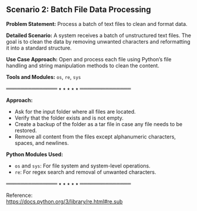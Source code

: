 ## Scenario 2: Batch File Data Processing

**Problem Statement:** Process a batch of text files to clean and format data.

**Detailed Scenario:** A system receives a batch of unstructured text files. The goal is to clean the data by removing unwanted characters and reformatting it into a standard structure.

**Use Case Approach:** Open and process each file using Python’s file handling and string manipulation methods to clean the content.

**Tools and Modules:** `os`, `re`, `sys`

══════════════ ⭑ ⭑ ⭑ ⭑ ⭑ ══════════════

**Approach:**

- Ask for the input folder where all files are located.  
- Verify that the folder exists and is not empty.  
- Create a backup of the folder as a tar file in case any file needs to be restored.  
- Remove all content from the files except alphanumeric characters, spaces, and newlines.  

**Python Modules Used:**

- `os` and `sys`: For file system and system-level operations.  
- `re`: For regex search and removal of unwanted characters.  

══════════════ ⭑ ⭑ ⭑ ⭑ ⭑ ══════════════

Reference:  
https://docs.python.org/3/library/re.html#re.sub
